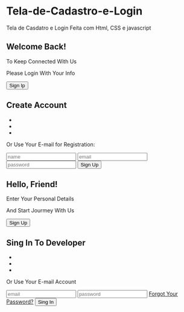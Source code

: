 # Tela-de-Cadastro-e-Login
Tela de Casdatro e Login Feita com Html, CSS e javascript


<!DOCTYPE html>
<html lang="pt-br">
<head>
    <meta charset="UTF-8">
    <meta http-equiv="X-UA-Compatible" content="IE=edge">
    <meta name="viewport" content="width=device-width, initial-scale=1.0">
    <title>Tela de Login e Cadastro Interativo</title>
    <link rel="stylesheet" href="css/style.css">
    <link rel="stylesheet" href=" https://use.fontawesome.com/releases/v5.8.2/css/all.css"
        integridade="sha384-oS3vJWv + 0UjzBfQzYUhtDYW + Pj2yciDJxpsK1OYPAYjqT085Qqz/ 1cq5FLXAZQ7Ay 
        "crossorigin="anônimo">
</head> 
<body>
    <div class="container">
        <div class="content first-content">
        <div class="first-column">
            <h2 class="title title-primary">Welcome Back!</h2>
            <p class="description description-primary">To Keep Connected With Us</p>
            <p class="description description-primary">Please Login With Your Info</p>
            <button id="signin" class="btn btn-primary">Sign Ip</button>
       </div>
        <div class="second-column">
        <h2 class="title title-second">Create Account</h2>
        <div class="social-media">
            <ul class="list-social-media">
            <a class="link-social-media" href="#">
                <li class="item-social-media">
                    <i class="fab fa-facebook-f"></i>
                </li>
            </a>
            <a class="link-social-media" href="#">
                <li class="item-social-media">
                    <i class="fab fa-google-plus-g"></i>
                </li>
            </a>
            <a class="link-social-media" href="#">
                <li class="item-social-media">
                    <i class="fab fa-linkedin-in"></i>
                </li>
             </a>
            </ul>
        </div><!-- social media -->
        <p class="description description-second">Or Use Your E-mail for Registration:</p>
        <form class="form"> 
         <label class="label-input" for="">
            <i class="fas fa-users icon-modify"></i>
            <input type="name" placeholder="name">
        </label>
           <label class="label-input" for="">
            <i class="far fa-envelope icon-modify"></i>
            <input type="email" placeholder="email">
        </label>
           <label class="label-input" for="">
            <i class="fas fa-unlock icon-modify"></i>
            <input type="password" placeholder="password">
        </label>
           <button class="btn btn-second">Sign Up</button>
           </form> 
        </div><!-- second column -->
     </div><!-- first content -->
        <div class="content second-content">
            <div class="first-column">
                <h2 class="title title-primary">Hello, Friend!</h2>
                <p class="description description-primary">Enter Your Personal Details</p>
                <p class="description description-primary">And Start Jourmey With Us</p>
                <button id="signup" class="btn btn-primary">Sign Up</button>
            </div>
            <div class="second-column">
            <h2 class="title title-second">Sing In To Developer</h2>
            <div class="social-media">
                <ul class="list-social-media">
                    <a class="link-social-media" href="#">
                        <li class="item-social-media">
                            <i class="fab fa-facebook-f"></i>
                        </li>
                    </a>
                    <a class="link-social-media" href="#">
                        <li class="item-social-media">
                            <i class="fab fa-google-plus-g"></i>
                        </li>
                    </a>
                    <a class="link-social-media" href="#">
                        <li class="item-social-media">
                            <i class="fab fa-linkedin-in"></i>
                        </li>
                     </a>
                    </ul>
            </div>
            <p class="description description-second">Or Use Your E-mail Account</p>
            <form class="form">
                <label class="label-input" for="">
                    <i class="far fa-envelope icon-modify"></i>
                    <input type="email" placeholder="email">
                </label>
                   <label class="label-input" for="">
                    <i class="fas fa-unlock icon-modify"></i>
                    <input type="password" placeholder="password">
                </label>
                <a class="password" href="#">Forgot Your Password?</a>
                <button class="btn btn-second">Sing In</button>
            </form>
            </div><!--Second column-->
            <script src="js/app.js"></script>
</body>
</html>

